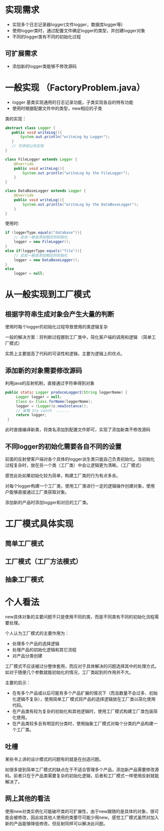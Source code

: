 

# 实现需求

- 实现多个日志记录器logger(文件logger，数据库logger等)
- 使用logger类时，通过配置文件确定logger的类型，并创建logger对象
- 不同的logger类有不同的初始化过程

## 可扩展需求

- 添加新的logger类能够不修改源码

# 一般实现  （FactoryProblem.java）

- logger 基类实现通用的日志记录功能，子类实现各自的特有功能
- 使用时根据配置文件中的类型，new相应的子类

类的实现：

```java
abstract class Logger {
   public void writeLog(){
       System.out.println("writeLog by Logger");
   }
   // 可添加公共实现
}

class FileLogger extends Logger {
    @Override
    public void writeLog(){
        System.out.println("writeLog by the FileLogger");
    }
}

class DataBaseLogger extends Logger {
    @Override
    public void writeLog(){
        System.out.println("writeLog by the DataBaseLogger");
    }
}
```

使用时:

``` java
if (loggerType.equals("database")){
    // 此处一般会添加相应的初始化
    logger = new FileLogger();
}
else if(loggerType.equals("file")){
    // 此处一般会添加相应的初始化
    logger = new DataBaseLogger();
}
else
    logger = null;
```


# 从一般实现到工厂模式

## 根据字符串生成对象会产生大量的判断

使用时每个logger的初始化过程导致使用的类逻辑复杂

一般的解决方案：将判断过程挪到工厂类中，简化客户端的调用和逻辑 （简单工厂模式）

实质上主要提高了代码的可读性和逻辑，主要为逻辑上的优点。

## 添加新的对象需要修改源码  

利用java的反射机制，直接通过字符串得到对象

``` java
public static Logger produceLogger2(String loggerName) {
     Logger logger = null;
     Class c= Class.forName(loggerName);
     logger = (Logger)c.newInstance();
     // 省略 try catch  ......
     return logger;
 }

```

此时直接编译新类，将类名添加到配置文件即可，实现了添加新类不修改源码

## 不同logger的初始化需要各自不同的设置

前面的反射使客户端对各个具体的logger派生类只能自己负责初始化。当初始化过程复杂时，放在另一个类（工厂类）中会让逻辑更为清晰。（工厂模式）

感觉此处如果初始化较为简单，构建工厂类的行为有点多余。

对每个logger构建一个工厂类，使用工厂类进行一定的逻辑操作创建对象，使用户能够直接通过工厂类获取对象。

添加新的产品时添加logger和对应的工厂类。

# 工厂模式具体实现

## 简单工厂模式

## 工厂模式（工厂方法模式）

## 抽象工厂模式

# 个人看法

new具体对象的主要问题不只是使用不同的类，而是不同类有不同的初始化流程需要处理。

个人认为工厂模式的主要作用为：

- 处理多个产品的选择逻辑
- 处理产品的初始化逻辑和其它流程
- 对产品分类创建

工厂模式不应该被过分整体套用，而应对于具体解决的问题选择其中的处理方式。如对于随便几个参数就能初始化的情况，工厂类起到的作用并不大。

主要的启示：

- 在有多个产品或以后可能有多个产品扩展的情况下（而且数量不会过多、初始化逻辑不复杂），使用简单工厂模式将产品的选择逻辑放在工厂类以简化使用代码。
- 在产品类有较为复杂的初始化和其他逻辑时，使用工厂模式构建工厂类包装简化使用。
- 在产品类较多且有明显的分类时，使用抽象工厂模式对每个分类的产品构建一个工厂类。

## 吐槽

某些书上讲的设计模式的问题有的就是在创造问题。

如很多提到简单工厂模式的缺点在于不适合管理多个产品，添加新产品需要修改源码。前者只在于产品类需要复杂的初始化逻辑，后者和工厂模式一样使用反射就能解决了。

## 网上其他的看法

使用new对类实例化可能破坏类的可扩展性，由于new跟随的是具体的对象，很可能会被修改，因此给其他人使用的类要尽可能少用new。感觉工厂模式虽然对加入新的产品能够降低修改，但反射同样可以解决此问题。


